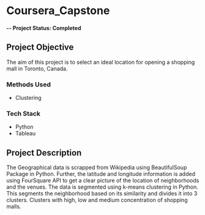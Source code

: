# Coursera_Capstone

#### -- Project Status: Completed

## Project Objective
The aim of this project is to select an ideal location for opening a shopping mall in Toronto, Canada. 


### Methods Used
* Clustering

### Tech Stack
* Python
* Tableau

## Project Description
The Geographical data is scrapped from  Wikipedia using BeautifulSoup Package in Python. Further, the latitude and longitude information is added using FourSquare API
to get a clear picture of the location of neighborhoods and the venues. The data is segmented using k-means clustering in Python. This segments the neighborhood based on 
its similarity and divides it into 3 clusters. Clusters with high, low and medium concentration of shopping malls.
